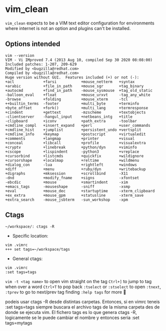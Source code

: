 # vim_clean
`vim_clean` expects to be a VIM text editor configuration for environments where internet is not an option and plugins can't be installed.

## Options intended

```
vim --version
VIM - Vi IMproved 7.4 (2013 Aug 10, compiled Sep 30 2020 08:08:00)
Included patches: 1-207, 209-629
Modified by <bugzilla@redhat.com>
Compiled by <bugzilla@redhat.com>
Huge version without GUI.  Features included (+) or not (-):
+acl             +farsi           +mouse_netterm   +syntax
+arabic          +file_in_path    +mouse_sgr       +tag_binary
+autocmd         +find_in_path    -mouse_sysmouse  +tag_old_static
-balloon_eval    +float           +mouse_urxvt     -tag_any_white
-browse          +folding         +mouse_xterm     -tcl
++builtin_terms  -footer          +multi_byte      +terminfo
+byte_offset     +fork()          +multi_lang      +termresponse
+cindent         +gettext         -mzscheme        +textobjects
-clientserver    -hangul_input    +netbeans_intg   +title
-clipboard       +iconv           +path_extra      -toolbar
+cmdline_compl   +insert_expand   +perl            +user_commands
+cmdline_hist    +jumplist        +persistent_undo +vertsplit
+cmdline_info    +keymap          +postscript      +virtualedit
+comments        +langmap         +printer         +visual
+conceal         +libcall         +profile         +visualextra
+cryptv          +linebreak       +python/dyn      +viminfo
+cscope          +lispindent      -python3         +vreplace
+cursorbind      +listcmds        +quickfix        +wildignore
+cursorshape     +localmap        +reltime         +wildmenu
+dialog_con      -lua             +rightleft       +windows
+diff            +menu            +ruby/dyn        +writebackup
+digraphs        +mksession       +scrollbind      -X11
-dnd             +modify_fname    +signs           -xfontset
-ebcdic          +mouse           +smartindent     -xim
+emacs_tags      -mouseshape      -sniff           -xsmp
+eval            +mouse_dec       +startuptime     -xterm_clipboard
+ex_extra        +mouse_gpm       +statusline      -xterm_save
+extra_search    -mouse_jsbterm   -sun_workshop    -xpm
```

## Ctags
 
`~/workspace/: ctags -R`

* Specific location:
```
vim .vimrc
+++ set tags=~/workspace/tags
```
* General ctags:
```
vim .vimrc
:set tags=tags
```

`vim -t <tag name>` to open vim straight on the tag
`Ctrl+]` to jump to tag when over a word
`Ctrl+T` to pop back
`:tselect` or `:stselect` to open
`:tnext`, `:tprev` to go to next/prev tag finding
`:help tags` for more 🙂
 
podeis usar ctags -R desde distintas carpetas. Entonces, si en vimrc teneis :set tags=tags siempre buscara el archivo tags de la misma carpeta des de donde se ejecuta vim. El fichero tags es lo que genera ctags -R, logicamente se le puede cambiar el nombre y entonces seria :set tags=mytags

